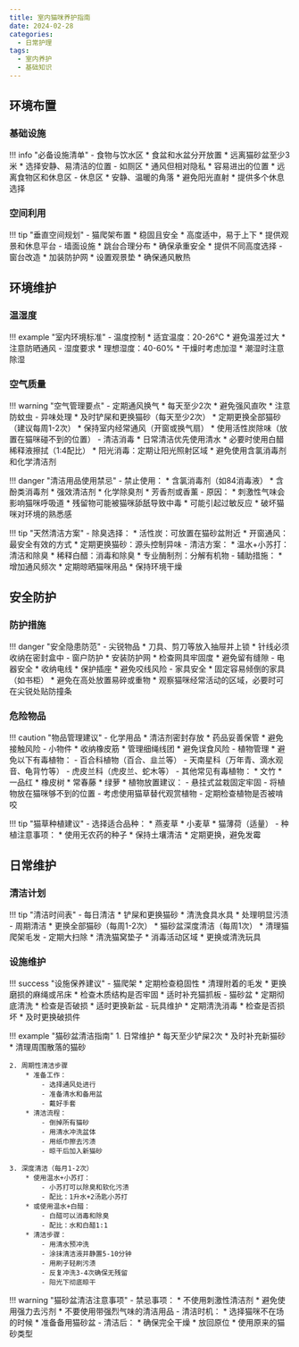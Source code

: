 ```yaml
---
title: 室内猫咪养护指南
date: 2024-02-28
categories:
  - 日常护理
tags:
  - 室内养护
  - 基础知识
---
```


## 环境布置

### 基础设施

!!! info "必备设施清单"
    - 食物与饮水区
        * 食盆和水盆分开放置
        * 远离猫砂盆至少3米
        * 选择安静、易清洁的位置
    - 如厕区
        * 通风但相对隐私
        * 容易进出的位置
        * 远离食物区和休息区
    - 休息区
        * 安静、温暖的角落
        * 避免阳光直射
        * 提供多个休息选择

### 空间利用

!!! tip "垂直空间规划"
    - 猫爬架布置
        * 稳固且安全
        * 高度适中，易于上下
        * 提供观景和休息平台
    - 墙面设施
        * 跳台合理分布
        * 确保承重安全
        * 提供不同高度选择
    - 窗台改造
        * 加装防护网
        * 设置观景垫
        * 确保通风散热

## 环境维护

### 温湿度

!!! example "室内环境标准"
    - 温度控制
        * 适宜温度：20-26℃
        * 避免温差过大
        * 注意防晒通风
    - 湿度要求
        * 理想湿度：40-60%
        * 干燥时考虑加湿
        * 潮湿时注意除湿

### 空气质量

!!! warning "空气管理要点"
    - 定期通风换气
        * 每天至少2次
        * 避免强风直吹
        * 注意防蚊虫
    - 异味处理
        * 及时铲屎和更换猫砂（每天至少2次）
        * 定期更换全部猫砂（建议每周1-2次）
        * 保持室内经常通风（开窗或换气扇）
        * 使用活性炭除味（放置在猫咪碰不到的位置）
    - 清洁消毒
        * 日常清洁优先使用清水
        * 必要时使用白醋稀释液擦拭（1:4配比）
        * 阳光消毒：定期让阳光照射区域
        * 避免使用含氯消毒剂和化学清洁剂

!!! danger "清洁用品使用禁忌"
    - 禁止使用：
        * 含氯消毒剂（如84消毒液）
        * 含酚类消毒剂
        * 强效清洁剂
        * 化学除臭剂
        * 芳香剂或香薰
    - 原因：
        * 刺激性气味会影响猫咪呼吸道
        * 残留物可能被猫咪舔舐导致中毒
        * 可能引起过敏反应
        * 破坏猫咪对环境的熟悉感

!!! tip "天然清洁方案"
    - 除臭选择：
        * 活性炭：可放置在猫砂盆附近
        * 开窗通风：最安全有效的方式
        * 定期更换猫砂：源头控制异味
    - 清洁方案：
        * 温水+小苏打：清洁和除臭
        * 稀释白醋：消毒和除臭
        * 专业酶制剂：分解有机物
    - 辅助措施：
        * 增加通风频次
        * 定期晾晒猫咪用品
        * 保持环境干燥

## 安全防护

### 防护措施

!!! danger "安全隐患防范"
    - 尖锐物品
        * 刀具、剪刀等放入抽屉并上锁
        * 针线必须收纳在密封盒中
    - 窗户防护
        * 安装防护网
        * 检查网具牢固度
        * 避免留有缝隙
    - 电器安全
        * 收纳电线
        * 保护插座
        * 避免咬线风险
    - 家具安全
        * 固定容易倾倒的家具（如书柜）
        * 避免在高处放置易碎或重物
        * 观察猫咪经常活动的区域，必要时可在尖锐处贴防撞条

### 危险物品

!!! caution "物品管理建议"
    - 化学用品
        * 清洁剂密封存放
        * 药品妥善保管
        * 避免接触风险
    - 小物件
        * 收纳橡皮筋
        * 管理细绳线团
        * 避免误食风险
    - 植物管理
        * 避免以下有毒植物：
            - 百合科植物（百合、韭兰等）
            - 天南星科（万年青、滴水观音、龟背竹等）
            - 虎皮兰科（虎皮兰、蛇木等）
            - 其他常见有毒植物：
                * 文竹
                * 一品红
                * 橡皮树
                * 常春藤
                * 绿萝
        * 植物放置建议：
            - 悬挂式盆栽固定牢固
            - 将植物放在猫咪够不到的位置
            - 考虑使用猫草替代观赏植物
            - 定期检查植物是否被啃咬

!!! tip "猫草种植建议"
    - 选择适合品种：
        * 燕麦草
        * 小麦草
        * 猫薄荷（适量）
    - 种植注意事项：
        * 使用无农药的种子
        * 保持土壤清洁
        * 定期更换，避免发霉

## 日常维护

### 清洁计划

!!! tip "清洁时间表"
    - 每日清洁
        * 铲屎和更换猫砂
        * 清洗食具水具
        * 处理明显污渍
    - 周期清洁
        * 更换全部猫砂（每周1-2次）
        * 猫砂盆深度清洁（每周1次）
        * 清理猫爬架毛发
    - 定期大扫除
        * 清洗猫窝垫子
        * 消毒活动区域
        * 更换或清洗玩具

### 设施维护

!!! success "设施保养建议"
    - 猫爬架
        * 定期检查稳固性
        * 清理附着的毛发
        * 更换磨损的麻绳或吊床
        * 检查木质结构是否牢固
        * 适时补充猫抓板
    - 猫砂盆
        * 定期彻底清洗
        * 检查是否破损
        * 适时更换新盆
    - 玩具维护
        * 定期清洗消毒
        * 检查是否损坏
        * 及时更换破损件 

!!! example "猫砂盆清洁指南"
    1. 日常维护
        * 每天至少铲屎2次
        * 及时补充新猫砂
        * 清理周围散落的猫砂
    
    2. 周期性清洁步骤
        * 准备工作：
            - 选择通风处进行
            - 准备清水和备用盆
            - 戴好手套
        * 清洁流程：
            - 倒掉所有猫砂
            - 用清水冲洗盆体
            - 用纸巾擦去污渍
            - 晾干后加入新猫砂
    
    3. 深度清洁（每月1-2次）
        * 使用温水+小苏打：
            - 小苏打可以除臭和软化污渍
            - 配比：1升水+2汤匙小苏打
        * 或使用温水+白醋：
            - 白醋可以消毒和除臭
            - 配比：水和白醋1:1
        * 清洁步骤：
            - 用清水预冲洗
            - 涂抹清洁液并静置5-10分钟
            - 用刷子轻刷污渍
            - 反复冲洗3-4次确保无残留
            - 阳光下彻底晾干
    
!!! warning "猫砂盆清洁注意事项"
    - 禁忌事项：
        * 不使用刺激性清洁剂
        * 避免使用强力去污剂
        * 不要使用带强烈气味的清洁用品
    - 清洁时机：
        * 选择猫咪不在场的时候
        * 准备备用猫砂盆
    - 清洁后：
        * 确保完全干燥
        * 放回原位
        * 使用原来的猫砂类型 